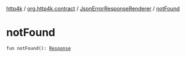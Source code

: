 [http4k](../../index.md) / [org.http4k.contract](../index.md) / [JsonErrorResponseRenderer](index.md) / [notFound](./not-found.md)

# notFound

`fun notFound(): `[`Response`](../../org.http4k.core/-response/index.md)